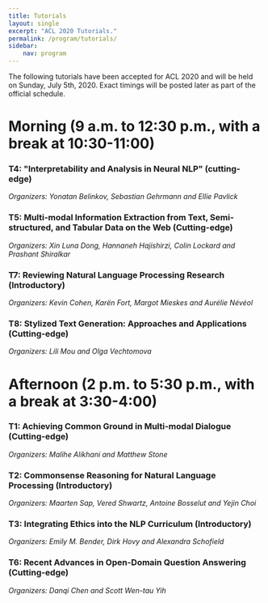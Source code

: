 ```yaml
---
title: Tutorials 
layout: single
excerpt: "ACL 2020 Tutorials."
permalink: /program/tutorials/
sidebar: 
    nav: program
---
```


The following tutorials have been accepted for ACL 2020 and will be held on Sunday, July 5th, 2020. Exact timings will be posted later as part of the official schedule.



# Morning (9 a.m. to 12:30 p.m., with a break at 10:30-11:00)		
		
### T4: "Interpretability and Analysis in Neural NLP" (cutting-edge) <br/>
*Organizers: Yonatan Belinkov, Sebastian Gehrmann and Ellie Pavlick* 

### T5: Multi-modal Information Extraction from Text, Semi-structured, and Tabular Data on the Web (Cutting-edge) <br/>
*Organizers: Xin Luna Dong, Hannaneh Hajishirzi, Colin Lockard and Prashant Shiralkar* 

### T7: Reviewing Natural Language Processing Research (Introductory) <br/>
*Organizers: Kevin Cohen, Karën Fort, Margot Mieskes and Aurélie Névéol* 

### T8: Stylized Text Generation: Approaches and Applications (Cutting-edge) <br/>
*Organizers: Lili Mou and Olga Vechtomova* 
			
# Afternoon (2 p.m. to 5:30 p.m., with a break at 3:30-4:00)

### T1: Achieving Common Ground in Multi-modal Dialogue (Cutting-edge) <br/>
*Organizers: Malihe Alikhani and Matthew Stone* 

### T2: Commonsense Reasoning for Natural Language Processing (Introductory) <br/>
*Organizers: Maarten Sap, Vered Shwartz, Antoine Bosselut and Yejin Choi* 

### T3: Integrating Ethics into the NLP Curriculum (Introductory) <br/>
*Organizers: Emily M. Bender, Dirk Hovy and Alexandra Schofield* 

### T6: Recent Advances in Open-Domain Question Answering (Cutting-edge) <br/>
*Organizers: Danqi Chen and Scott Wen-tau Yih* 




